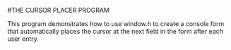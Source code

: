 #THE CURSOR PLACER PROGRAM

This program demonstrates how to use window.h to create a console form that automatically places the cursor at the next field in the form after each user entry.
